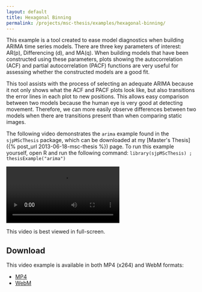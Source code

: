 ```yaml
---
layout: default
title: Hexagonal Binning
permalink: /projects/msc-thesis/examples/hexagonal-binning/
---
```


This example is a tool created to ease model diagnostics when building ARIMA
time series models. There are three key parameters of interest: AR(p),
Differencing (d), and MA(q). When building models that have been constructed
using these parameters, plots showing the autocorrelation (ACF) and partial
autocorrelation (PACF) functions are very useful for assessing whether the
constructed models are a good fit.

This tool assists with the process of selecting an adequate ARIMA because it
not only shows what the ACF and PACF plots look like, but also transitions the
error lines in each plot to new positions. This allows easy comparison between
two models because the human eye is very good at detecting movement. Therefore,
we can more easily observe differences between two models when there are
transitions present than when comparing static images.

The following video demonstrates the `arima` example found in the
`sjpMScThesis` package, which can be downloaded at my [Master's Thesis]({% post_url 2013-06-18-msc-thesis %}) page.
To run this example yourself, open R and run the following
command: `library(sjpMScThesis) ; thesisExample("arima")`

<video controls class="span-90pc">
  <source src="/projects/msc-thesis/examples/arima/arima.mp4" type="video/mp4">
  <source src="/projects/msc-thesis/examples/arima/arima.webm" type="video/webm">
</video>

This video is best viewed in full-screen.

## Download

This video example is available in both MP4 (x264) and WebM formats:

* [MP4](/projects/msc-thesis/arima/arima.mp4)
* [WebM](/projects/msc-thesis/arima/arima.webm)

<script type="text/javascript" src="/scripts/video-detect.min.js"></script>
